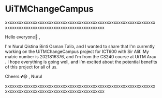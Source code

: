 # UiTMChangeCampus
xxxxxxxxxxxxxxxxxxxxxxxxxxxxxxxxxxxxxxxxxxxxxxxxxxxxxxxxxxxxxxxxxxxxxxxxxxxxxxxxxxxxxxxxxxxxxxxxxxxxxxxxxxxx
 
 Hello everyone👋 ,

I'm Nurul Qistina Binti Osman Talib, and I wanted to share that I'm currently working on the UiTMChangeCampus project for ICT600 with Sir Alif. My matric number is 2021816376, and I'm from the CS240 course at UiTM Arau . I hope everything is going well, and I'm excited about the potential benefits of this project for all of us.

Cheers 💕😄 ,
Nurul

xxxxxxxxxxxxxxxxxxxxxxxxxxxxxxxxxxxxxxxxxxxxxxxxxxxxxxxxxxxxxxxxxxxxxxxxxxxxxxxxxxxxxxxxxxxxxxxxxxxxxxxxxxxx

